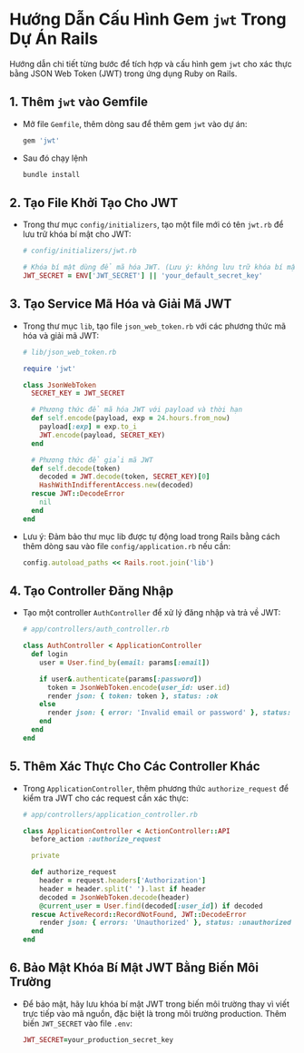 # Hướng Dẫn Cấu Hình Gem `jwt` Trong Dự Án Rails

Hướng dẫn chi tiết từng bước để tích hợp và cấu hình gem `jwt` cho xác thực bằng JSON Web Token (JWT) trong ứng dụng Ruby on Rails.

## 1. Thêm `jwt` vào Gemfile
- Mở file `Gemfile`, thêm dòng sau để thêm gem `jwt` vào dự án:

  ```ruby
  gem 'jwt'
- Sau đó chạy lệnh
  ```ruby
  bundle install
## 2. Tạo File Khởi Tạo Cho JWT
- Trong thư mục `config/initializers`, tạo một file mới có tên `jwt.rb` để lưu trữ khóa bí mật cho JWT:
  ```ruby
  # config/initializers/jwt.rb
  
  # Khóa bí mật dùng để mã hóa JWT. (Lưu ý: không lưu trữ khóa bí mật ở đây trong môi trường production, thay vào đó hãy dùng biến môi trường)
  JWT_SECRET = ENV['JWT_SECRET'] || 'your_default_secret_key'
## 3. Tạo Service Mã Hóa và Giải Mã JWT
- Trong thư mục `lib`, tạo file `json_web_token.rb` với các phương thức mã hóa và giải mã JWT:
  ```ruby
  # lib/json_web_token.rb
  
  require 'jwt'
  
  class JsonWebToken
    SECRET_KEY = JWT_SECRET
  
    # Phương thức để mã hóa JWT với payload và thời hạn
    def self.encode(payload, exp = 24.hours.from_now)
      payload[:exp] = exp.to_i
      JWT.encode(payload, SECRET_KEY)
    end
  
    # Phương thức để giải mã JWT
    def self.decode(token)
      decoded = JWT.decode(token, SECRET_KEY)[0]
      HashWithIndifferentAccess.new(decoded)
    rescue JWT::DecodeError
      nil
    end
  end

- Lưu ý: Đảm bảo thư mục lib được tự động load trong Rails bằng cách thêm dòng sau vào file `config/application.rb` nếu cần:
  ```ruby
  config.autoload_paths << Rails.root.join('lib')
## 4. Tạo Controller Đăng Nhập
- Tạo một controller `AuthController` để xử lý đăng nhập và trả về JWT:
  ```ruby
  # app/controllers/auth_controller.rb

  class AuthController < ApplicationController
    def login
      user = User.find_by(email: params[:email])
  
      if user&.authenticate(params[:password])
        token = JsonWebToken.encode(user_id: user.id)
        render json: { token: token }, status: :ok
      else
        render json: { error: 'Invalid email or password' }, status: :unauthorized
      end
    end
  end
## 5. Thêm Xác Thực Cho Các Controller Khác
- Trong `ApplicationController`, thêm phương thức `authorize_request` để kiểm tra JWT cho các request cần xác thực:
  ```ruby
  # app/controllers/application_controller.rb
  
  class ApplicationController < ActionController::API
    before_action :authorize_request
  
    private
  
    def authorize_request
      header = request.headers['Authorization']
      header = header.split(' ').last if header
      decoded = JsonWebToken.decode(header)
      @current_user = User.find(decoded[:user_id]) if decoded
    rescue ActiveRecord::RecordNotFound, JWT::DecodeError
      render json: { errors: 'Unauthorized' }, status: :unauthorized
    end
  end
## 6. Bảo Mật Khóa Bí Mật JWT Bằng Biến Môi Trường
- Để bảo mật, hãy lưu khóa bí mật JWT trong biến môi trường thay vì viết trực tiếp vào mã nguồn, đặc biệt là trong môi trường production. Thêm biến `JWT_SECRET` vào file `.env`:
  ```ruby
  JWT_SECRET=your_production_secret_key



